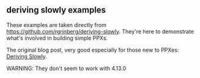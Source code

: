 ## deriving slowly examples

These examples are taken directly from https://github.com/rgrinberg/deriving-slowly.  They're here to demonstrate what's involved in building simple PPXs.

The original blog post, very good especially for those new to PPXes: [Deriving Slowly](http://rgrinberg.com/posts/deriving-slowly/).

WARNING:  They don't seem to work with 4.13.0
